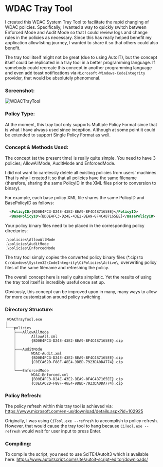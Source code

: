 # WDAC Tray Tool
I created this WDAC System Tray Tool to facilitate the rapid changing of WDAC policies. Specifically, I wanted a way to quickly switch between Enforced Mode and Audit Mode so that I could review logs and change rules in the policies as necessary. Since this has really helped benefit my application allowlisting journey, I wanted to share it so that others could also benefit. 

The tray tool itself might not be great (due to using AutoIT), but the concept itself could be replicated in a tray tool in a better programming language. If somebody could recreate this concept in another programming language and even add toast notifications via `Microsoft-Windows-CodeIntegrity` provider, that would be absolutely phenomenal. 

### Screenshot:
![WDACTrayTool](https://github.com/WildByDesign/WDACTrayTool/assets/26308319/e189baf5-8bd4-4e40-b59a-bc16906e792a)

### Policy Type:

At the moment, this tray tool only supports Multiple Policy Format since that is what I have always used since inception. Although at some point it could be extended to support Single Policy Format as well.

### Concept & Methods Used:

The concept (at the present time) is really quite simple. You need to have 3 policies; AllowAllMode, AuditMode and EnforcedMode.

I did not want to carelessly delete all existing policies from users' machines. That is why I created it so that all policies
have the same filename (therefore, sharing the same PolicyID in the XML files prior to conversion to binary).

For example, each base policy XML file shares the same PolicyID and BasePolicyID as follows:

```xml
  <PolicyID>{BD0E4FC3-D24E-43E2-BEA9-8F4C4B7165EE}</PolicyID>
  <BasePolicyID>{BD0E4FC3-D24E-43E2-BEA9-8F4C4B7165EE}</BasePolicyID>
```

Your policy binary files need to be placed in the corresponding policy directories:
```batch
.\policies\AllowAllMode
.\policies\AuditMode
.\policies\EnforcedMode
```

The tray tool simply copies the converted policy binary files (*.cip) to `C:\Windows\System32\CodeIntegrity\CiPolicies\Active\`, overwriting policy
files of the same filename and refreshing the policy.

The overall concept here is really quite simplistic. Yet the results of using the tray tool itself is incredibly useful once set up.

Obviously, this concept can be improved upon in many, many ways to allow for more customization around policy switching.

### Directory Structure:
```batch
 WDACTrayTool.exe
│
└───policies
    ├───AllowAllMode
    │       AllowAll.xml
    │       {BD0E4FC3-D24E-43E2-BEA9-8F4C4B7165EE}.cip
    │
    ├───AuditMode
    │       WDAC-Audit.xml
    │       {BD0E4FC3-D24E-43E2-BEA9-8F4C4B7165EE}.cip
    │       {C0ECA62D-F88F-48E4-9DBD-7923DA0DA774}.cip
    │
    └───EnforcedMode
            WDAC-Enforced.xml
            {BD0E4FC3-D24E-43E2-BEA9-8F4C4B7165EE}.cip
            {C0ECA62D-F88F-48E4-9DBD-7923DA0DA774}.cip
```

### Policy Refresh:

The policy refresh within this tray tool is achieved via: https://www.microsoft.com/en-us/download/details.aspx?id=102925

Originally, I was using `CiTool.exe --refresh` to accomplish to policy refresh. However, that would cause the tray tool to hang because `CiTool.exe --refresh` would wait for user input to press Enter.


### Compiling:

To compile the script, you need to use SciTE4AutoIt3 which is available here: https://www.autoitscript.com/site/autoit-script-editor/downloads/
